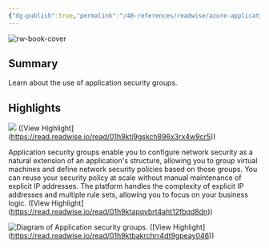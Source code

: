 ```yaml
---
{"dg-publish":true,"permalink":"/40-references/readwise/azure-application-security-groups-overview/","tags":["rw/articles"]}
---
```


![rw-book-cover](https://learn.microsoft.com/en-us/media/open-graph-image.png)

## Summary

Learn about the use of application security groups.

## Highlights

![](https://learn.microsoft.com/en-us/azure/virtual-network/media/security-groups/application-security-groups.png) ([View Highlight] (https://read.readwise.io/read/01h9ktj9gskch896x3rx4w9cr5))


Application security groups enable you to configure network security as a natural extension of an application's structure, allowing you to group virtual machines and define network security policies based on those groups. You can reuse your security policy at scale without manual maintenance of explicit IP addresses. The platform handles the complexity of explicit IP addresses and multiple rule sets, allowing you to focus on your business logic. ([View Highlight] (https://read.readwise.io/read/01h9ktapqvbrt4aht12fbqd8dn))


![Diagram of Application security groups.](https://learn.microsoft.com/en-us/azure/virtual-network/application-security-groups/media/security-groups/application-security-groups.png) ([View Highlight] (https://read.readwise.io/read/01h9ktbakrchrr4dt9gpeay046))


